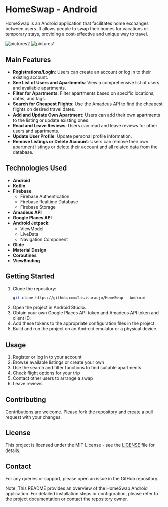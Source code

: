 # HomeSwap - Android

HomeSwap is an Android application that facilitates home exchanges between users. It allows people to swap their homes for vacations or temporary stays, providing a cost-effective and unique way to travel.

![pictures2](https://github.com/user-attachments/assets/6f97d858-a80c-435d-96e4-fffc605b65a3)
![pictures1](https://github.com/user-attachments/assets/880ce8de-c2a9-45e9-8814-f161938d94c4)

## Main Features

- **Registrations/Login**: Users can create an account or log in to their existing account.
- **See List of Users and Apartments**: View a comprehensive list of users and available apartments.
- **Filter for Apartments**: Filter apartments based on specific locations, dates, and tags.
- **Search for Cheapest Flights**: Use the Amadeus API to find the cheapest flights on desired travel dates.
- **Add and Update Own Apartment**: Users can add their own apartments to the listing or update existing ones.
- **Read and Leave Reviews**: Users can read and leave reviews for other users and apartments.
- **Update User Profile**: Update personal profile information.
- **Remove Listings or Delete Account**: Users can remove their own apartment listings or delete their account and all related data from the database.

## Technologies Used

- **Android**
- **Kotlin**
- **Firebase**:
    - Firebase Authentication
    - Firebase Realtime Database
    - Firebase Storage
- **Amadeus API**
- **Google Places API**
- **Android Jetpack**:
    - ViewModel
    - LiveData
    - Navigation Component
- **Glide**
- **Material Design**
- **Coroutines**
- **ViewBinding**

## Getting Started


1. Clone the repository:
    ```bash
    git clone https://github.com/lisisaraujo/HomeSwap---Android-
    ```
2. Open the project in Android Studio.
3. Obtain your own Google Places API token and Amadeus API token and client ID.
4. Add these tokens to the appropriate configuration files in the project.
5. Build and run the project on an Android emulator or a physical device.

## Usage

1. Register or log in to your account
2. Browse available listings or create your own
3. Use the search and filter functions to find suitable apartments
4. Check flight options for your trip
5. Contact other users to arrange a swap
6. Leave reviews 

## Contributing

Contributions are welcome. Please fork the repository and create a pull request with your changes.

## License

This project is licensed under the MIT License - see the [LICENSE](LICENSE) file for details.

## Contact

For any queries or support, please open an issue in the GitHub repository.

Note: This README provides an overview of the HomeSwap Android application. For detailed installation steps or configuration, please refer to the project documentation or contact the repository owner.
